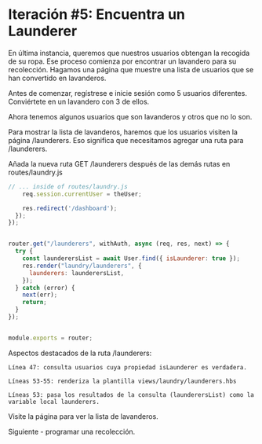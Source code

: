# Iteración #5: Encuentra un Launderer

En última instancia, queremos que nuestros usuarios obtengan la recogida de su ropa. Ese proceso comienza por encontrar un lavandero para su recolección. Hagamos una página que muestre una lista de usuarios que se han convertido en lavanderos.

Antes de comenzar, regístrese e inicie sesión como 5 usuarios diferentes. Conviértete en un lavandero con 3 de ellos.

Ahora tenemos algunos usuarios que son lavanderos y otros que no lo son.

Para mostrar la lista de lavanderos, haremos que los usuarios visiten la página /launderers. Eso significa que necesitamos agregar una ruta para /launderers.

Añada la nueva ruta GET /launderers después de las demás rutas en routes/laundry.js

```js
// ... inside of routes/laundry.js
    req.session.currentUser = theUser;

    res.redirect('/dashboard');
  });
});


router.get("/launderers", withAuth, async (req, res, next) => {
  try {
    const launderersList = await User.find({ isLaunderer: true });
    res.render("laundry/launderers", {
      launderers: launderersList,
    });
  } catch (error) {
    next(err);
    return;
  }
});


module.exports = router;
```

Aspectos destacados de la ruta /launderers:

    Línea 47: consulta usuarios cuya propiedad isLaunderer es verdadera.
    
    Líneas 53-55: renderiza la plantilla views/laundry/launderers.hbs
    
    Líneas 53: pasa los resultados de la consulta (launderersList) como la variable local launderers.


Visite la página para ver la lista de lavanderos.


Siguiente - programar una recolección.